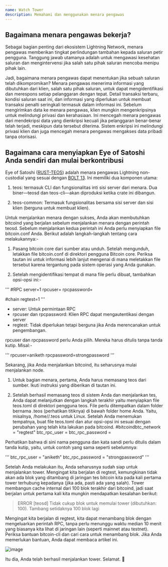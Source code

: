 ```yaml
---
name: Watch Tower
description: Memahami dan menggunakan menara pengawas
---
```


## Bagaimana menara pengawas bekerja?

Sebagai bagian penting dari ekosistem Lightning Network, menara pengawas memberikan tingkat perlindungan tambahan kepada saluran petir pengguna. Tanggung jawab utamanya adalah untuk mengawasi kesehatan saluran dan mengintervensi jika salah satu pihak saluran mencoba menipu pihak lain.

Jadi, bagaimana menara pengawas dapat menentukan jika sebuah saluran telah dikompromikan? Menara pengawas menerima informasi yang dibutuhkan dari klien, salah satu pihak saluran, untuk dapat mengidentifikasi dan merespons setiap pelanggaran dengan tepat. Detail transaksi terbaru, kondisi saluran saat ini, dan informasi yang diperlukan untuk membuat transaksi penalti seringkali termasuk dalam informasi ini. Sebelum mengirimkan data ke menara pengawas, klien mungkin mengenkripsinya untuk melindungi privasi dan kerahasiaan. Ini mencegah menara pengawas dari mendekripsi data yang dienkripsi kecuali jika pelanggaran benar-benar telah terjadi, meskipun data tersebut diterima. Sistem enkripsi ini melindungi privasi klien dan juga mencegah menara pengawas mengakses data pribadi tanpa otorisasi.

## Bagaimana cara menyiapkan Eye of Satoshi Anda sendiri dan mulai berkontribusi

Eye of Satoshi ([RUST-TEOS](https://github.com/talaia-labs/rust-teos?ref=blog.summerofbitcoin.org)) adalah menara pengawas Lightning non-custodial yang sesuai dengan [BOLT 13](https://github.com/sr-gi/bolt13/blob/master/13-watchtowers.md?ref=blog.summerofbitcoin.org). Ini memiliki dua komponen utama:

1. teos: termasuk CLI dan fungsionalitas inti sisi server dari menara. Dua biner—teosd dan teos-cli—akan diproduksi ketika crate ini dibangun.

2. teos-common: Termasuk fungsionalitas bersama sisi server dan sisi klien (berguna untuk membuat klien).

Untuk menjalankan menara dengan sukses, Anda akan membutuhkan bitcoind yang berjalan sebelum menjalankan menara dengan perintah teosd. Sebelum menjalankan kedua perintah ini Anda perlu menyiapkan file bitcoin.conf Anda. Berikut adalah langkah-langkah tentang cara melakukannya:-

1. Pasang bitcoin core dari sumber atau unduh. Setelah mengunduh, letakkan file bitcoin.conf di direktori pengguna Bitcoin core. Periksa tautan ini untuk informasi lebih lanjut mengenai di mana meletakkan file tersebut karena tergantung pada sistem operasi yang Anda gunakan.

2. Setelah mengidentifikasi tempat di mana file perlu dibuat, tambahkan opsi-opsi ini:-

'''
#RPC
server=1
rpcuser=<nama-pengguna>
rpcpassword=<kata-sandi>

#chain
regtest=1
'''

- server: Untuk permintaan RPC
- rpcuser dan rpcpassword: Klien RPC dapat mengautentikasi dengan server
- regtest: Tidak diperlukan tetapi berguna jika Anda merencanakan untuk pengembangan.

rpcuser dan rpcpassword perlu Anda pilih. Mereka harus ditulis tanpa tanda kutip. Misal:-

'''
rpcuser=aniketh
rpcpassword=strongpassword
'''

Sekarang, jika Anda menjalankan bitcoind, itu seharusnya mulai menjalankan node.

1. Untuk bagian menara, pertama, Anda harus memasang teos dari sumber. Ikuti instruksi yang diberikan di tautan ini.

2. Setelah berhasil memasang teos di sistem Anda dan menjalankan tes, Anda dapat melanjutkan dengan langkah terakhir yaitu menyiapkan file teos.toml di direktori pengguna teos. File perlu ditempatkan dalam folder bernama .teos (perhatikan titiknya) di bawah folder home Anda. Yaitu, misalnya, /home/<nama-pengguna>/.teos untuk Linux. Setelah Anda menemukan tempatnya, buat file teos.toml dan atur opsi-opsi ini sesuai dengan perubahan yang telah kita lakukan pada bitcoind.
#bitcoindbtc_network = "regtest"
btc_rpc_user = <nama-pengguna-anda>
btc_rpc_password = <kata-sandi-anda>

Perhatikan bahwa di sini nama pengguna dan kata sandi perlu ditulis dalam tanda kutip, yaitu, untuk contoh yang sama seperti sebelumnya:

'''
btc_rpc_user = "aniketh"
btc_rpc_password = "strongpassword"
'''

Setelah Anda melakukan itu, Anda seharusnya sudah siap untuk menjalankan tower. Mengingat kita berjalan di regtest, kemungkinan tidak akan ada blok yang ditambang di jaringan tes bitcoin kita pada kali pertama tower terhubung kepadanya (jika ada, pasti ada yang salah). Tower membangun cache internal dari 100 blok terakhir dari bitcoind, jadi saat berjalan untuk pertama kali kita mungkin mendapatkan kesalahan berikut:

> ERROR [teosd] Tidak cukup blok untuk memulai tower (dibutuhkan: 100). Tambang setidaknya 100 blok lagi

Mengingat kita berjalan di regtest, kita dapat menambang blok dengan mengeluarkan perintah RPC, tanpa perlu menunggu waktu median 10 menit yang biasanya kita lihat di jaringan lain (seperti mainnet atau testnet). Periksa bantuan bitcoin-cli dan cari cara untuk menambang blok. Jika Anda memerlukan bantuan, Anda dapat membaca artikel ini.

![image](assets/2.webp)

Itu dia, Anda telah berhasil menjalankan tower. Selamat. 🎉